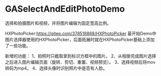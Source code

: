 # GASelectAndEditPhotoDemo
选择和拍摄图片和视频，并将图片编辑为固定宽高比例。

HXPhotoPicker:https://gitee.com/378518868/HXPhotoPicker
最开始Demo中图片选择器使用的HXPhotoPicker，后面拓展时就在HXPhotoPicker基础上添加了一些功能。

新增的功能：
1、拍照时只截取拿到标识方框中的图片。
2、从相册完成图片选择之后进入图片编辑页面（旋转、剪切、重置、视频预览）。
3、选择视频后将mov转码为mp4。
4、选择头像时识别照片中是否有人脸。
